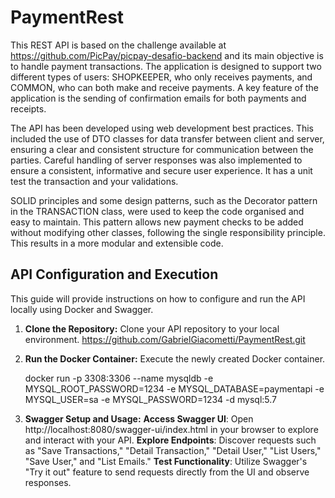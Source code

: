 # PaymentRest
This REST API is based on the challenge available at https://github.com/PicPay/picpay-desafio-backend and its main objective is to handle payment transactions. The application is designed to support two different types of users: SHOPKEEPER, who only receives payments, and COMMON, who can both make and receive payments. A key feature of the application is the sending of confirmation emails for both payments and receipts.

The API has been developed using web development best practices. This included the use of DTO classes for data transfer between client and server, ensuring a clear and consistent structure for communication between the parties. Careful handling of server responses was also implemented to ensure a consistent, informative and secure user experience. It has a unit test the transaction and your validations.

SOLID principles and some design patterns, such as the Decorator pattern in the TRANSACTION class, were used to keep the code organised and easy to maintain. This pattern allows new payment checks to be added without modifying other classes, following the single responsibility principle. This results in a more modular and extensible code.


## API Configuration and Execution

This guide will provide instructions on how to configure and run the API locally using Docker and Swagger.

1. **Clone the Repository:**
   Clone your API repository to your local environment.
   https://github.com/GabrielGiacometti/PaymentRest.git

2. **Run the Docker Container:**
   Execute the newly created Docker container.
   
   docker run -p 3308:3306 --name mysqldb -e MYSQL_ROOT_PASSWORD=1234 -e MYSQL_DATABASE=paymentapi -e MYSQL_USER=sa -e MYSQL_PASSWORD=1234 -d mysql:5.7

3. **Swagger Setup and Usage:**
   **Access Swagger UI**: Open http://localhost:8080/swagger-ui/index.html in your browser to explore and interact with your API.
   **Explore Endpoints**: Discover requests such as "Save Transactions," "Detail Transaction," "Detail User," "List Users," "Save User," and "List Emails."
   **Test Functionality**: Utilize Swagger's "Try it out" feature to send requests directly from the UI and observe responses.
   



